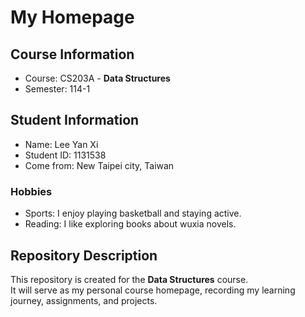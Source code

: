 # My Homepage

## Course Information
- Course: CS203A - **Data Structures**
- Semester: 114-1

## Student Information
- Name: Lee Yan Xi
- Student ID: 1131538
- Come from: New Taipei city, Taiwan

### Hobbies
- Sports: I enjoy playing basketball and staying active.
- Reading: I like exploring books about wuxia novels.

## Repository Description
This repository is created for the **Data Structures** course.  
It will serve as my personal course homepage, recording my learning journey, assignments, and projects.
